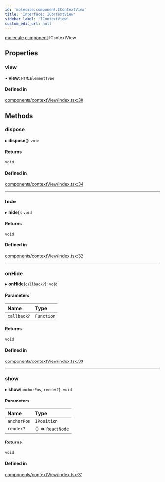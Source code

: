 ```yaml
---
id: 'molecule.component.IContextView'
title: 'Interface: IContextView'
sidebar_label: 'IContextView'
custom_edit_url: null
---
```


[molecule](../namespaces/molecule).[component](../namespaces/molecule.component).IContextView

## Properties

### view

• **view**: `HTMLElementType`

#### Defined in

[components/contextView/index.tsx:30](https://github.com/DTStack/molecule/blob/ff1a27ef/src/components/contextView/index.tsx#L30)

## Methods

### dispose

▸ **dispose**(): `void`

#### Returns

`void`

#### Defined in

[components/contextView/index.tsx:34](https://github.com/DTStack/molecule/blob/ff1a27ef/src/components/contextView/index.tsx#L34)

---

### hide

▸ **hide**(): `void`

#### Returns

`void`

#### Defined in

[components/contextView/index.tsx:32](https://github.com/DTStack/molecule/blob/ff1a27ef/src/components/contextView/index.tsx#L32)

---

### onHide

▸ **onHide**(`callback?`): `void`

#### Parameters

| Name        | Type       |
| :---------- | :--------- |
| `callback?` | `Function` |

#### Returns

`void`

#### Defined in

[components/contextView/index.tsx:33](https://github.com/DTStack/molecule/blob/ff1a27ef/src/components/contextView/index.tsx#L33)

---

### show

▸ **show**(`anchorPos`, `render?`): `void`

#### Parameters

| Name        | Type              |
| :---------- | :---------------- |
| `anchorPos` | `IPosition`       |
| `render?`   | () => `ReactNode` |

#### Returns

`void`

#### Defined in

[components/contextView/index.tsx:31](https://github.com/DTStack/molecule/blob/ff1a27ef/src/components/contextView/index.tsx#L31)
